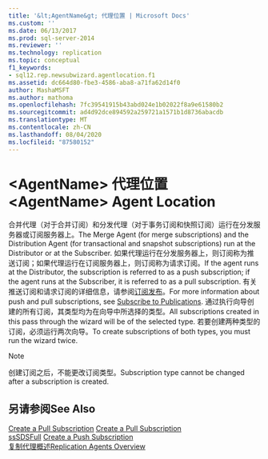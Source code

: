 ```yaml
---
title: '&lt;AgentName&gt; 代理位置 | Microsoft Docs'
ms.custom: ''
ms.date: 06/13/2017
ms.prod: sql-server-2014
ms.reviewer: ''
ms.technology: replication
ms.topic: conceptual
f1_keywords:
- sql12.rep.newsubwizard.agentlocation.f1
ms.assetid: dc664d80-fbe3-4586-aba8-a71fa62d14f0
author: MashaMSFT
ms.author: mathoma
ms.openlocfilehash: 7fc39541915b43abd024e1b02022f8a9e61580b2
ms.sourcegitcommit: ad4d92dce894592a259721a1571b1d8736abacdb
ms.translationtype: MT
ms.contentlocale: zh-CN
ms.lasthandoff: 08/04/2020
ms.locfileid: "87580152"
---
```

# <a name="ltagentnamegt-agent-location"></a><span data-ttu-id="4d18a-102">&lt;AgentName&gt; 代理位置</span><span class="sxs-lookup"><span data-stu-id="4d18a-102">&lt;AgentName&gt; Agent Location</span></span>
  <span data-ttu-id="4d18a-103">合并代理（对于合并订阅）和分发代理（对于事务订阅和快照订阅）运行在分发服务器或订阅服务器上。</span><span class="sxs-lookup"><span data-stu-id="4d18a-103">The Merge Agent (for merge subscriptions) and the Distribution Agent (for transactional and snapshot subscriptions) run at the Distributor or at the Subscriber.</span></span> <span data-ttu-id="4d18a-104">如果代理运行在分发服务器上，则订阅称为推送订阅；如果代理运行在订阅服务器上，则订阅称为请求订阅。</span><span class="sxs-lookup"><span data-stu-id="4d18a-104">If the agent runs at the Distributor, the subscription is referred to as a push subscription; if the agent runs at the Subscriber, it is referred to as a pull subscription.</span></span> <span data-ttu-id="4d18a-105">有关推送订阅和请求订阅的详细信息，请参阅[订阅发布](subscribe-to-publications.md)。</span><span class="sxs-lookup"><span data-stu-id="4d18a-105">For more information about push and pull subscriptions, see [Subscribe to Publications](subscribe-to-publications.md).</span></span> <span data-ttu-id="4d18a-106">通过执行向导创建的所有订阅，其类型均为在向导中所选择的类型。</span><span class="sxs-lookup"><span data-stu-id="4d18a-106">All subscriptions created in this pass through the wizard will be of the selected type.</span></span> <span data-ttu-id="4d18a-107">若要创建两种类型的订阅，必须运行两次向导。</span><span class="sxs-lookup"><span data-stu-id="4d18a-107">To create subscriptions of both types, you must run the wizard twice.</span></span>  
  
> [!NOTE]  
>  <span data-ttu-id="4d18a-108">创建订阅之后，不能更改订阅类型。</span><span class="sxs-lookup"><span data-stu-id="4d18a-108">Subscription type cannot be changed after a subscription is created.</span></span>  
  
## <a name="see-also"></a><span data-ttu-id="4d18a-109">另请参阅</span><span class="sxs-lookup"><span data-stu-id="4d18a-109">See Also</span></span>  
 <span data-ttu-id="4d18a-110">[Create a Pull Subscription](create-a-pull-subscription.md) </span><span class="sxs-lookup"><span data-stu-id="4d18a-110">[Create a Pull Subscription](create-a-pull-subscription.md) </span></span>  
 <span data-ttu-id="4d18a-111">[ssSDSFull](create-a-push-subscription.md) </span><span class="sxs-lookup"><span data-stu-id="4d18a-111">[Create a Push Subscription](create-a-push-subscription.md) </span></span>  
 [<span data-ttu-id="4d18a-112">复制代理概述</span><span class="sxs-lookup"><span data-stu-id="4d18a-112">Replication Agents Overview</span></span>](agents/replication-agents-overview.md)  
  
  
